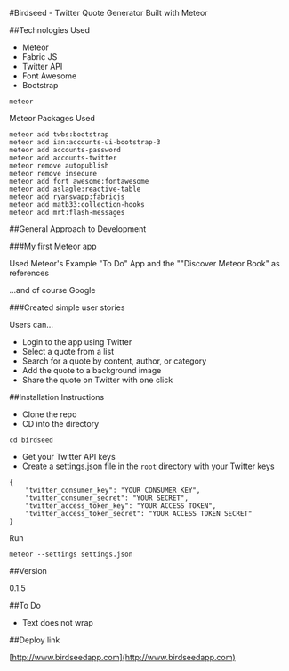 #Birdseed - Twitter Quote Generator Built with Meteor

##Technologies Used

- Meteor
- Fabric JS
- Twitter API
- Font Awesome
- Bootstrap

```
meteor 
```

Meteor Packages Used

```
meteor add twbs:bootstrap
meteor add ian:accounts-ui-bootstrap-3
meteor add accounts-password
meteor add accounts-twitter
meteor remove autopublish
meteor remove insecure
meteor add fort awesome:fontawesome
meteor add aslagle:reactive-table
meteor add ryanswapp:fabricjs
meteor add matb33:collection-hooks
meteor add mrt:flash-messages
```

##General Approach to Development

###My first Meteor app

Used Meteor's Example "To Do" App and the ""Discover Meteor Book" as references

...and of course Google

###Created simple user stories

Users can...

* Login to the app using Twitter
* Select a quote from a list
* Search for a quote by content, author, or category
* Add the quote to a background image
* Share the quote on Twitter with one click

##Installation Instructions

- Clone the repo
- CD into the directory

```
cd birdseed
``` 
- Get your Twitter API keys
- Create a settings.json file in the ```root``` directory with your Twitter keys

```
{
    "twitter_consumer_key": "YOUR CONSUMER KEY",
    "twitter_consumer_secret": "YOUR SECRET",
    "twitter_access_token_key": "YOUR ACCESS TOKEN",
    "twitter_access_token_secret": "YOUR ACCESS TOKEN SECRET"
}

```
Run

```
meteor --settings settings.json
```

##Version

0.1.5

##To Do

- Text does not wrap


##Deploy link

[http://www.birdseedapp.com](http://www.birdseedapp.com)


